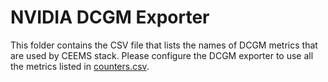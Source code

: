 # NVIDIA DCGM Exporter

This folder contains the CSV file that lists the names of DCGM metrics that are used
by CEEMS stack. Please configure the DCGM exporter to use all the metrics listed in 
[counters.csv](https://github.com/mahendrapaipuri/ceems/blob/main/etc/nvidia-dcgm-exporter/counters.csv).
